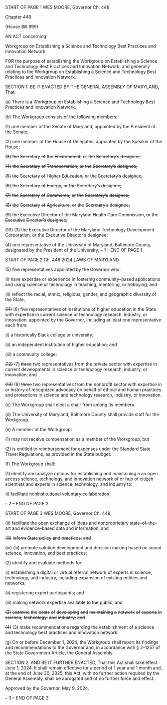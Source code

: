 START OF PAGE 1
WES MOORE, Governor Ch. 448

Chapter 448

(House Bill 999)

AN ACT concerning

Workgroup on Establishing a Science and Technology Best Practices and
Innovation Network

FOR the purpose of establishing the Workgroup on Establishing a Science and Technology
Best Practices and Innovation Network; and generally relating to the Workgroup on
Establishing a Science and Technology Best Practices and Innovation Network.

SECTION 1. BE IT ENACTED BY THE GENERAL ASSEMBLY OF MARYLAND,
That:

(a) There is a Workgroup on Establishing a Science and Technology Best
Practices and Innovation Network.

(b) The Workgroup consists of the following members:

(1) one member of the Senate of Maryland, appointed by the President of
the Senate;

(2) one member of the House of Delegates, appointed by the Speaker of the
House;

~~(3)~~ ~~the~~ ~~Secretary~~ ~~of~~ ~~the~~ ~~Environment,~~ ~~or~~ ~~the~~ ~~Secretary’s~~ ~~designee;~~

~~(4)~~ ~~the~~ ~~Secretary~~ ~~of~~ ~~Transportation,~~ ~~or~~ ~~the~~ ~~Secretary’s~~ ~~designee;~~

~~(5)~~ ~~the~~ ~~Secretary~~ ~~of~~ ~~Higher~~ ~~Education,~~ ~~or~~ ~~the~~ ~~Secretary’s~~ ~~designee;~~

~~(6)~~ ~~the~~ ~~Secretary~~ ~~of~~ ~~Energy,~~ ~~or~~ ~~the~~ ~~Secretary’s~~ ~~designee;~~

~~(7)~~ ~~the~~ ~~Secretary~~ ~~of~~ ~~Commerce,~~ ~~or~~ ~~the~~ ~~Secretary’s~~ ~~designee;~~

~~(8)~~ ~~the~~ ~~Secretary~~ ~~of~~ ~~Agriculture,~~ ~~or~~ ~~the~~ ~~Secretary’s~~ ~~designee;~~

~~(9)~~ ~~the~~ ~~Executive~~ ~~Director~~ ~~of~~ ~~the~~ ~~Maryland~~ ~~Health~~ ~~Care~~ ~~Commission,~~ ~~or~~ ~~the~~
~~Executive~~ ~~Director’s~~ ~~designee;~~

~~(10)~~ (3) the Executive Director of the Maryland Technology Development
Corporation, or the Executive Director’s designee;

(4) one representative of the University of Maryland, Baltimore County,
designated by the President of the University;
– 1 –
END OF PAGE 1

START OF PAGE 2
Ch. 448 2024 LAWS OF MARYLAND

(5) five representatives appointed by the Governor who:

(i) have expertise or experience in fostering community–based
applications and using science or technology in teaching, mentoring, or hobbying; and

(ii) reflect the racial, ethnic, religious, gender, and geographic
diversity of the State;

~~(11)~~ (6) five representatives of institutions of higher education in the
State with expertise in current science or technology research, industry, or innovation,
appointed by the Governor, including at least one representative each from:

(i) a historically Black college or university;

(ii) an independent institution of higher education; and

(iii) a community college;

~~(12)~~ (7) ~~three~~ two representatives from the private sector with expertise
in current developments in science or technology research, industry, or innovation; and

~~(13)~~ (8) ~~three~~ two representatives from the nonprofit sector with
expertise in or history of recognized advocacy on behalf of ethical and human practices and
protections in science and technology research, industry, or innovation.

(c) The Workgroup shall elect a chair from among its members.

(d) The University of Maryland, Baltimore County shall provide staff for the
Workgroup.

(e) A member of the Workgroup:

(1) may not receive compensation as a member of the Workgroup; but

(2) is entitled to reimbursement for expenses under the Standard State
Travel Regulations, as provided in the State budget.

(f) The Workgroup shall:

(1) identify and analyze options for establishing and maintaining ~~a~~ an open
access science, technology, and innovation network ~~of~~ or hub of citizen scientists and
experts in science, technology, and industry to:

(i) facilitate noninstitutional voluntary collaboration;

– 2 –
END OF PAGE 2

START OF PAGE 3
WES MOORE, Governor Ch. 448

(ii) facilitate the open exchange of ideas and nonproprietary
state–of–the–art and evidence–based data and information; and

~~(iii)~~ ~~inform~~ ~~State~~ ~~policy~~ ~~and~~ ~~practices;~~ ~~and~~

~~(iv)~~ (iii) promote solution development and decision making based
on sound science, innovation, and best practices;

(2) identify and evaluate methods for:

(i) establishing a digital or virtual referral network of experts in
science, technology, and industry, including expansion of existing entities and networks;

(ii) registering expert participants; and

(iii) making network expertise available to the public; and

~~(3)~~ ~~examine~~ ~~the~~ ~~costs~~ ~~of~~ ~~developing~~ ~~and~~ ~~maintaining~~ ~~a~~ ~~network~~ ~~of~~ ~~experts~~
~~in~~ ~~science,~~ ~~technology,~~ ~~and~~ ~~industry;~~ ~~and~~

~~(4)~~ (3) make recommendations regarding the establishment of a science and
technology best practices and innovation network.

(g) On or before December 1, 2024, the Workgroup shall report its findings and
recommendations to the Governor and, in accordance with § 2–1257 of the State
Government Article, the General Assembly.

SECTION 2. AND BE IT FURTHER ENACTED, That this Act shall take effect June
1, 2024. It shall remain effective for a period of 1 year and 1 month and, at the end of June
30, 2025, this Act, with no further action required by the General Assembly, shall be
abrogated and of no further force and effect.

Approved by the Governor, May 9, 2024.

– 3 –
END OF PAGE 3